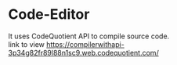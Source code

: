 # Code-Editor
It uses CodeQuotient API to compile source code.<br>
link to view https://compilerwithapi-3p34g82fr89l88n1sc9.web.codequotient.com/
